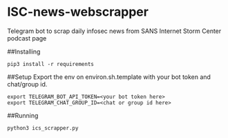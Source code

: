 # ISC-news-webscrapper
Telegram bot to scrap daily infosec news from SANS Internet Storm Center podcast page

##Installing
```
pip3 install -r requirements
```

##Setup
Export the env on environ.sh.template with your bot token and chat/group id.
```
export TELEGRAM_BOT_API_TOKEN=<your bot token here>
export TELEGRAM_CHAT_GROUP_ID=<chat or group id here>
```
##Running
```
python3 ics_scrapper.py
```
